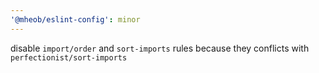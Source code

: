 ```yaml
---
'@mheob/eslint-config': minor
---
```


disable `import/order` and `sort-imports` rules because they conflicts with `perfectionist/sort-imports`
